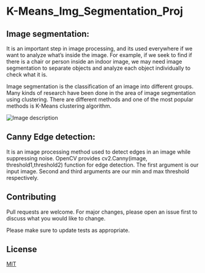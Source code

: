 # K-Means_Img_Segmentation_Proj
## Image segmentation:
It is an important step in image processing, and its used everywhere if we want to analyze what’s inside the image. For example, if we seek to find if there is a chair or person inside an indoor image, we may need image segmentation to separate objects and analyze each object individually to check what it is.

Image segmentation is the classification of an image into different groups. Many kinds of research have been done in the area of image segmentation using clustering. There are different methods and one of the most popular methods is K-Means clustering algorithm.

![Image description](https://miro.medium.com/max/1125/1*3utAyh4jVjIHnxSqNHJQCw.png)

## Canny Edge detection: 
It is an image processing method used to detect edges in an image while suppressing noise.
OpenCV provides cv2.Canny(image, threshold1,threshold2) function for edge detection. The first argument is our input image. Second and third arguments are our min and max threshold respectively.

## Contributing
Pull requests are welcome. For major changes, please open an issue first to discuss what you would like to change.

Please make sure to update tests as appropriate.

## License
[MIT](https://choosealicense.com/licenses/mit/)
